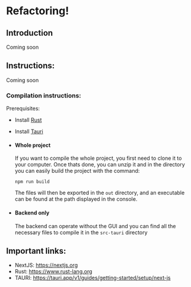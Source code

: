 # Refactoring!

## Introduction
Coming soon

## Instructions:
Coming soon

### Compilation instructions:
Prerequisites:
- Install [Rust](https://www.rust-lang.org/tools/install)
- Install [Tauri](https://tauri.app/v1/guides/getting-started/prerequisites/)

- #### Whole project
  If you want to compile the whole project, you first need to clone it to your computer. 
  Once thats done, you can unzip it and in the directory you can easily build the project with the command:
  ```
  npm run build
  ```
  The files will then be exported in the `out` directory, and an executable can be found at the path displayed in the console.

- #### Backend only
  The backend can operate without the GUI and you can find all the necessary files to compile it in the `src-tauri` directory

## Important links:
- NextJS: https://nextjs.org
- Rust: https://www.rust-lang.org
- TAURI: https://tauri.app/v1/guides/getting-started/setup/next-js
